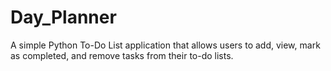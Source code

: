 # Day_Planner
A simple Python To-Do List application that allows users to add, view, mark as completed, and remove tasks from their to-do lists.
